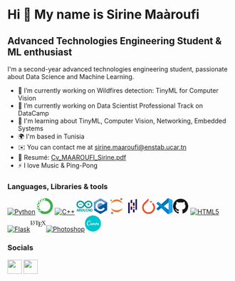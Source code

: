 Hi 👋 My name is Sirine Maàroufi
================================

Advanced Technologies Engineering Student & ML enthusiast
---------------------------------------------------------

I'm a second-year advanced technologies engineering student, passionate about Data Science and Machine Learning.

* 🔭 I’m currently working on Wildfires detection: TinyML for Computer Vision
* 🔭 I’m currently working on Data Scientist Professional Track on DataCamp
* 🧠 I'm learning about TinyML, Computer Vision, Networking, Embedded Systems
* 🌍 I'm based in Tunisia
* ✉️ You can contact me at [sirine.maaroufi@enstab.ucar.tn](mailto:srnmaaroufi@gmail.com)
* 📜 Resumé: [Cv_MAAROUFI_Sirine.pdf](https://github.com/SirineMaaroufi/SirineMaaroufi/files/12418354/Cv_MAAROUFI_Sirine.pdf)
* ⚡ I love Music & Ping-Pong


### Languages, Libraries & tools

<p align="left">
<a href="https://www.python.org/" target="_blank" rel="noreferrer"><img src="https://raw.githubusercontent.com/danielcranney/readme-generator/main/public/icons/skills/python-colored.svg" width="36" height="36" alt="Python" /></a>
  <img  src="https://github.com/devicons/devicon/blob/master/icons/anaconda/anaconda-original.svg"  width="36" height="36" alt="Anaconda" />
<a href="https://docs.microsoft.com/en-us/cpp/?view=msvc-170" target="_blank" rel="noreferrer"><img src="https://raw.githubusercontent.com/danielcranney/readme-generator/main/public/icons/skills/cplusplus-colored.svg" width="36" height="36" alt="C++" /></a>
<img src="https://github.com/devicons/devicon/blob/master/icons/arduino/arduino-original-wordmark.svg" width="36" height="36" alt="Arduino" /><img src="https://github.com/devicons/devicon/blob/master/icons/c/c-original.svg" width="36" height="36" alt="C" /><img src="https://github.com/devicons/devicon/blob/master/icons/jupyter/jupyter-original.svg" width="36" height="36" alt="Jupyter" /><img src="https://github.com/devicons/devicon/blob/master/icons/pandas/pandas-original.svg" width="36" height="36" alt="Pandas" /><img src="https://github.com/devicons/devicon/blob/master/icons/pytorch/pytorch-original.svg" width="36" height="36" alt="Pytorch" /><img src="https://github.com/devicons/devicon/blob/master/icons/vscode/vscode-original.svg" width="36" height="36" alt="VSCode" /><img src="https://github.com/devicons/devicon/blob/master/icons/github/github-original.svg" width="36" height="36" alt="Github" /> <a href="https://developer.mozilla.org/en-US/docs/Glossary/HTML5" target="_blank" rel="noreferrer"><img src="https://raw.githubusercontent.com/danielcranney/readme-generator/main/public/icons/skills/html5-colored.svg" width="36" height="36" alt="HTML5" /></a>
<a href="https://flask.palletsprojects.com/en/2.0.x/" target="_blank" rel="noreferrer"><img src="https://raw.githubusercontent.com/danielcranney/readme-generator/main/public/icons/skills/flask-colored.svg" width="36" height="36" alt="Flask" /></a><img src="https://github.com/devicons/devicon/blob/master/icons/latex/latex-original.svg" width="36" height="36" alt="LaTex" /><a href="https://www.adobe.com/uk/products/photoshop.html" target="_blank" rel="noreferrer"><img src="https://raw.githubusercontent.com/danielcranney/readme-generator/main/public/icons/skills/photoshop-colored.svg" width="36" height="36" alt="Photoshop" /></a><img src="https://github.com/devicons/devicon/blob/master/icons/canva/canva-original.svg" width="36" height="36" alt="Canva" />
</p>


### Socials

<p align="left"> <a href="https://www.github.com/SirineMaaroufi" target="_blank" rel="noreferrer"><img src="https://raw.githubusercontent.com/danielcranney/readme-generator/main/public/icons/socials/github.svg" width="32" height="32" /></a> <a href="https://www.linkedin.com/in/sirinemaaroufi" target="_blank" rel="noreferrer"><img src="https://raw.githubusercontent.com/danielcranney/readme-generator/main/public/icons/socials/linkedin.svg" width="32" height="32" /></a></p>
